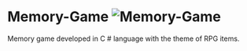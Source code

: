 # Memory-Game <img src="https://i.imgur.com/o1bzMwo.png" title="Memory-Game" alt="Memory-Game">
Memory game developed in C # language with the theme of RPG items.


